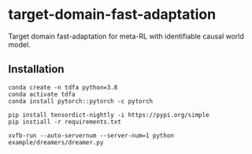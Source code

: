 # target-domain-fast-adaptation

Target domain fast-adaptation for meta-RL with identifiable causal world model.

## Installation

```shell
conda create -n tdfa python=3.8
conda activate tdfa
conda install pytorch::pytorch -c pytorch

pip install tensordict-nightly -i https://pypi.org/simple
pip instiall -r requirements.txt
```

```shell
xvfb-run --auto-servernum --server-num=1 python example/dreamers/dreamer.py 
```